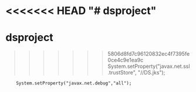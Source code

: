 <<<<<<< HEAD
"# dsproject" 
=======
# dsproject
>>>>>>> 5806d8fd7c96120832ec4f7395fe0ce4c9e1ea9c
System.setProperty("javax.net.ssl.trustStore", "//DS.jks");
		
		System.setProperty("javax.net.debug","all");
